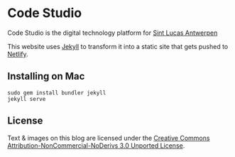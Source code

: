 # Code Studio

Code Studio is the digital technology platform for [Sint Lucas Antwerpen](https://www.sintlucasantwerpen.be/)

This website uses [Jekyll](https://jekyllrb.com/) to transform it into a static site that gets pushed to [Netlify](https://www.netlify.com/).

Installing on Mac
-----------------

    sudo gem install bundler jekyll
    jekyll serve

License
-------
Text & images on this blog are licensed under the [Creative Commons Attribution-NonCommercial-NoDerivs 3.0 Unported License](http://creativecommons.org/licenses/by-nc-nd/3.0/).

